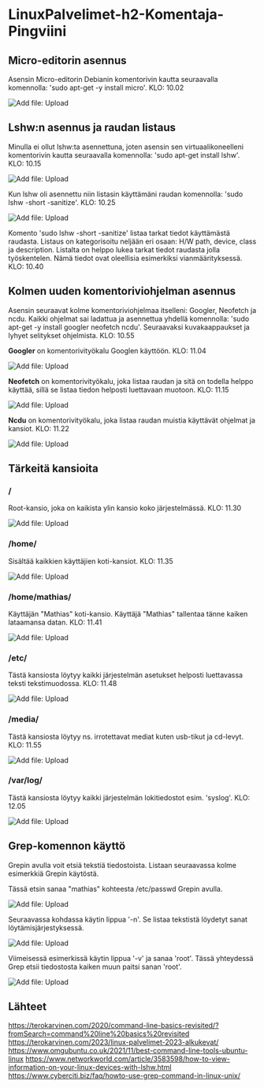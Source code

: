 # LinuxPalvelimet-h2-Komentaja-Pingviini

## Micro-editorin asennus
Asensin Micro-editorin Debianin komentorivin kautta seuraavalla komennolla: 'sudo apt-get -y install micro'. KLO: 10.02

![Add file: Upload](micro-install.png)

## Lshw:n asennus ja raudan listaus
Minulla ei ollut lshw:ta asennettuna, joten asensin sen virtuaalikoneelleni komentorivin kautta seuraavalla komennolla: 'sudo apt-get install lshw'. KLO: 10.15

![Add file: Upload](lshw-install.png)

Kun lshw oli asennettu niin listasin käyttämäni raudan komennolla: 'sudo lshw -short -sanitize'. KLO: 10.25

![Add file: Upload](KoneenRauta.png)

Komento 'sudo lshw -short -sanitize' listaa tarkat tiedot käyttämästä raudasta. Listaus on kategorisoitu neljään eri osaan: H/W path, device, class ja description. Listalta on helppo lukea tarkat tiedot raudasta jolla työskentelen. Nämä tiedot ovat oleellisia esimerkiksi vianmäärityksessä. KLO: 10.40

## Kolmen uuden komentoriviohjelman asennus
Asensin seuraavat kolme komentoriviohjelmaa itselleni: Googler, Neofetch ja ncdu. Kaikki ohjelmat sai ladattua ja asennettua yhdellä komennolla: 'sudo apt-get -y install googler neofetch ncdu'. Seuraavaksi kuvakaappaukset ja lyhyet selitykset ohjelmista. KLO: 10.55

**Googler** on komentorivityökalu Googlen käyttöön. KLO: 11.04

![Add file: Upload](googler.png)

**Neofetch** on komentorivityökalu, joka listaa raudan ja sitä on todella helppo käyttää, sillä se listaa tiedon helposti luettavaan muotoon. KLO: 11.15

![Add file: Upload](neofetch.png)

**Ncdu** on komentorivityökalu, joka listaa raudan muistia käyttävät ohjelmat ja kansiot. KLO: 11.22

![Add file: Upload](ncdu.png)

## Tärkeitä kansioita

### /
Root-kansio, joka on kaikista ylin kansio koko järjestelmässä. KLO: 11.30

![Add file: Upload](root.png)

### /home/
Sisältää kaikkien käyttäjien koti-kansiot. KLO: 11.35

![Add file: Upload](home.png)

### /home/mathias/
Käyttäjän "Mathias" koti-kansio. Käyttäjä "Mathias" tallentaa tänne kaiken lataamansa datan. KLO: 11.41

![Add file: Upload](mathias.png)

### /etc/
Tästä kansiosta löytyy kaikki järjestelmän asetukset helposti luettavassa teksti tekstimuodossa. KLO: 11.48

![Add file: Upload](etc.png)

### /media/
Tästä kansiosta löytyy ns. irrotettavat mediat kuten usb-tikut ja cd-levyt. KLO: 11.55

![Add file: Upload](media.png)

### /var/log/
Tästä kansiosta löytyy kaikki järjestelmän lokitiedostot esim. 'syslog'. KLO: 12.05

![Add file: Upload](varLog.png)

## Grep-komennon käyttö
Grepin avulla voit etsiä tekstiä tiedostoista. Listaan seuraavassa kolme esimerkkiä Grepin käytöstä.

Tässä etsin sanaa "mathias" kohteesta /etc/passwd Grepin avulla.

![Add file: Upload](grep1.png)

Seuraavassa kohdassa käytin lippua '-n'. Se listaa tekstistä löydetyt sanat löytämisjärjestyksessä.

![Add file: Upload](grep2.png)

Viimeisessä esimerkissä käytin lippua '-v' ja sanaa 'root'. Tässä yhteydessä Grep etsii tiedostosta kaiken muun paitsi sanan 'root'.

![Add file: Upload](grep3.png)

## Lähteet
https://terokarvinen.com/2020/command-line-basics-revisited/?fromSearch=command%20line%20basics%20revisited
https://terokarvinen.com/2023/linux-palvelimet-2023-alkukevat/
https://www.omgubuntu.co.uk/2021/11/best-command-line-tools-ubuntu-linux
https://www.networkworld.com/article/3583598/how-to-view-information-on-your-linux-devices-with-lshw.html
https://www.cyberciti.biz/faq/howto-use-grep-command-in-linux-unix/
